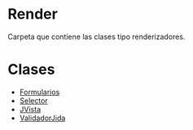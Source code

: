 # Render
Carpeta que contiene las clases tipo renderizadores.

# Clases

- [Formularios](Render/Formulario.md)
- [Selector](Render/Selector.md)
- [JVista](Render/JVista.md)
- [ValidadorJida](Render/ValidadorJida.md)
